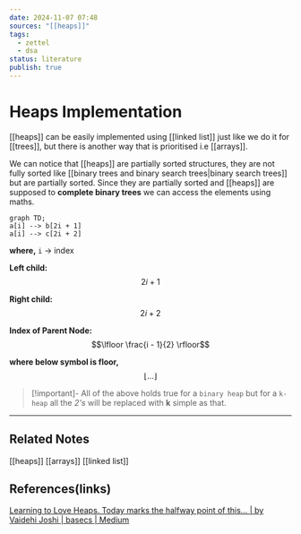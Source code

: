 ```yaml
---
date: 2024-11-07 07:48
sources: "[[heaps]]"
tags:
  - zettel
  - dsa
status: literature
publish: true
---
```

# Heaps Implementation

[[heaps]] can be easily implemented using [[linked list]] just like we do it for [[trees]], but there is another way that is prioritised i.e [[arrays]].

We can notice that [[heaps]] are partially sorted structures, they are not fully sorted like [[binary trees and binary search trees|binary search trees]] but are partially sorted. Since they are partially sorted and [[heaps]] are supposed to **complete binary trees** we can access the elements using maths.

```mermaid
graph TD;
a[i] --> b[2i + 1]
a[i] --> c[2i + 2]
```

**where,**
`i` -> index 

**Left child:**
$$2i + 1$$

**Right child:**
$$2i + 2$$

**Index of Parent Node:**
$$\lfloor \frac{i - 1}{2} \rfloor$$

**where below symbol is floor,**
$$\lfloor ...\rfloor$$

> [!important]-
> All of the above holds true for a `binary heap` but for a `k-heap` all the *2's* will be replaced with **k** simple as that.

---
## Related Notes
[[heaps]]
[[arrays]]
[[linked list]]

## References(links)
[Learning to Love Heaps. Today marks the halfway point of this… | by Vaidehi Joshi | basecs | Medium](https://medium.com/basecs/learning-to-love-heaps-cef2b273a238)